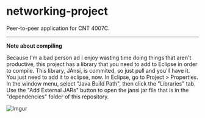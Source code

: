 networking-project
==================

Peer-to-peer application for CNT 4007C. 

-----
**Note about compiling**  

Because I'm a bad person ad I enjoy wasting time doing things that aren't productive, this project has a library that you need to add to Eclipse in order to compile. This library, JAnsi, is commited, so just pull and you'll have it. 
You just need to add it to eclipse, now. In Eclipse, go to Project > Properties. In the window menu, select "Java Build Path", then click the "Libraries" tab. Use the "Add External JARs" button to open the jansi jar file that is in the "dependencies" folder of this repository. 

![Imgur](http://i.imgur.com/Gnhx1Mz.png)
